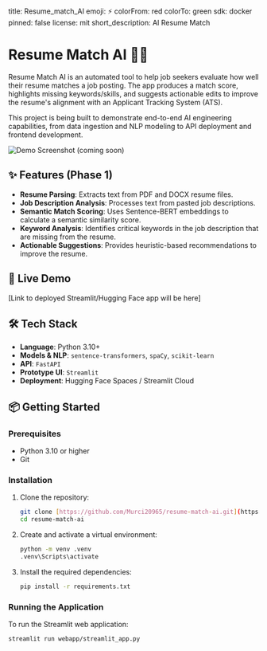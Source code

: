 title: Resume_match_AI
emoji: ⚡
colorFrom: red
colorTo: green
sdk: docker
pinned: false
license: mit
short_description: AI Resume Match

# Resume Match AI 🤖💼

Resume Match AI is an automated tool to help job seekers evaluate how well their resume matches a job posting. The app produces a match score, highlights missing keywords/skills, and suggests actionable edits to improve the resume's alignment with an Applicant Tracking System (ATS).

This project is being built to demonstrate end-to-end AI engineering capabilities, from data ingestion and NLP modeling to API deployment and frontend development.

![Demo Screenshot (coming soon)]()

## ✨ Features (Phase 1)
-   **Resume Parsing**: Extracts text from PDF and DOCX resume files.
-   **Job Description Analysis**: Processes text from pasted job descriptions.
-   **Semantic Match Scoring**: Uses Sentence-BERT embeddings to calculate a semantic similarity score.
-   **Keyword Analysis**: Identifies critical keywords in the job description that are missing from the resume.
-   **Actionable Suggestions**: Provides heuristic-based recommendations to improve the resume.

## 🚀 Live Demo
[Link to deployed Streamlit/Hugging Face app will be here]

## 🛠️ Tech Stack
-   **Language**: Python 3.10+
-   **Models & NLP**: `sentence-transformers`, `spaCy`, `scikit-learn`
-   **API**: `FastAPI`
-   **Prototype UI**: `Streamlit`
-   **Deployment**: Hugging Face Spaces / Streamlit Cloud

## 📦 Getting Started

### Prerequisites
-   Python 3.10 or higher
-   Git

### Installation
1.  Clone the repository:
    ```bash
    git clone [https://github.com/Murci20965/resume-match-ai.git](https://github.com/Murci20965/resume-match-ai.git)
    cd resume-match-ai
    ```

2.  Create and activate a virtual environment:
    ```cmd
    python -m venv .venv
    .venv\Scripts\activate
    ```

3.  Install the required dependencies:
    ```bash
    pip install -r requirements.txt
    ```

### Running the Application
To run the Streamlit web application:
```bash
streamlit run webapp/streamlit_app.py